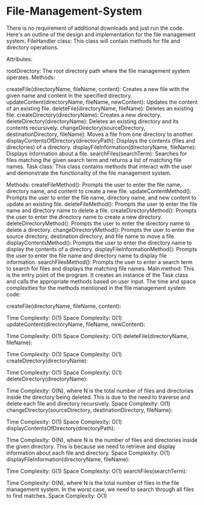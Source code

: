 # File-Management-System
There is no requirement of additional downloads and just run the code.
 Here's an outline of the design and implementation for the file management system.
 FileHandler class: This class will contain methods for file and directory operations.

Attributes:

rootDirectory: The root directory path where the file management system operates.
Methods:

createFile(directoryName, fileName, content): Creates a new file with the given name and content in the specified directory.
updateContent(directoryName, fileName, newContent): Updates the content of an existing file.
deleteFile(directoryName, fileName): Deletes an existing file.
createDirectory(directoryName): Creates a new directory.
deleteDirectory(directoryName): Deletes an existing directory and its contents recursively.
changeDirectory(sourceDirectory, destinationDirectory, fileName): Moves a file from one directory to another.
displayContentsOfDirectory(directoryPath): Displays the contents (files and directories) of a directory.
displayFileInformation(directoryName, fileName): Displays information about a file.
searchFiles(searchTerm): Searches for files matching the given search term and returns a list of matching file names.
Task class: This class contains methods that interact with the user and demonstrate the functionality of the file management system.

Methods:
createFileMethod(): Prompts the user to enter the file name, directory name, and content to create a new file.
updateContentMethod(): Prompts the user to enter the file name, directory name, and new content to update an existing file.
deleteFileMethod(): Prompts the user to enter the file name and directory name to delete a file.
createDirectoryMethod(): Prompts the user to enter the directory name to create a new directory.
deleteDirectoryMethod(): Prompts the user to enter the directory name to delete a directory.
changeDirectoryMethod(): Prompts the user to enter the source directory, destination directory, and file name to move a file.
displayContentsMethod(): Prompts the user to enter the directory name to display the contents of a directory.
displayFileInformationMethod(): Prompts the user to enter the file name and directory name to display file information.
searchFilesMethod(): Prompts the user to enter a search term to search for files and displays the matching file names.
Main method: This is the entry point of the program. It creates an instance of the Task class and calls the appropriate methods based on user input.
The time and space complexities for the methods mentioned in the file management system code:

createFile(directoryName, fileName, content):

Time Complexity: O(1)
Space Complexity: O(1)
updateContent(directoryName, fileName, newContent):

Time Complexity: O(1)
Space Complexity: O(1)
deleteFile(directoryName, fileName):

Time Complexity: O(1)
Space Complexity: O(1)
createDirectory(directoryName):

Time Complexity: O(1)
Space Complexity: O(1)
deleteDirectory(directoryName):

Time Complexity: O(N), where N is the total number of files and directories inside the directory being deleted. This is due to the need to traverse and delete each file and directory recursively.
Space Complexity: O(1)
changeDirectory(sourceDirectory, destinationDirectory, fileName):

Time Complexity: O(1)
Space Complexity: O(1)
displayContentsOfDirectory(directoryPath):

Time Complexity: O(N), where N is the number of files and directories inside the given directory. This is because we need to retrieve and display information about each file and directory.
Space Complexity: O(1)
displayFileInformation(directoryName, fileName):

Time Complexity: O(1)
Space Complexity: O(1)
searchFiles(searchTerm):

Time Complexity: O(N), where N is the total number of files in the file management system. In the worst case, we need to search through all files to find matches.
Space Complexity: O(1)
